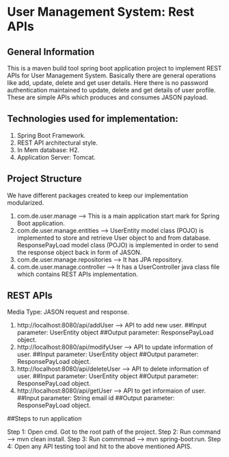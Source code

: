 # User Management System: Rest APIs
## General Information
This is a maven build tool spring boot application project to implement REST APIs for User Management System. Basically there are general operations like add, update, delete and get user details.
Here there is no password authentication maintained to update, delete and get details of user profile. These are simple APIs which produces and consumes JASON payload.

## Technologies used for implementation:
1. Spring Boot Framework.
2. REST API architectural style.
3. In Mem database: H2.
4. Application Server: Tomcat.


## Project Structure
We have different packages created to keep our implementation modularized.

1. com.de.user.manage --> This is a main application start mark for Spring Boot application.
2. com.de.user.manage.entities --> UserEntity model class (POJO) is implemented to store and retrieve User object to and from database. ResponsePayLoad model class (POJO) is implemented in order to send the response object back in form of JASON.
3. com.de.user.manage.repositories --> It has JPA repository.
4. com.de.user.manage.controller --> It has a UserController java class file which contains REST APIs implementation.

## REST APIs

Media Type: JASON request and response.

1. http://localhost:8080/api/addUser --> API to add new user. ##Input parameter: UserEntity object ##Output parameter: ResponsePayLoad object.
2. http://localhost:8080/api/modifyUser --> API to update information of user. ##Input parameter: UserEntity object ##Output parameter: ResponsePayLoad object.
3. http://localhost:8080/api/deleteUser --> API to delete information of user. ##Input parameter: UserEntity object ##Output parameter: ResponsePayLoad object.
4. http://localhost:8080/api/getUser --> API to get informaion of user. ##Input parameter: String email id ##Output parameter: ResponsePayLoad object.

##Steps to run application

Step 1: Open cmd. Got to the root path of the project.
Step 2: Run command --> mvn clean install.
Step 3: Run commmnad --> mvn spring-boot:run.
Step 4: Open any API testing tool and hit to the above mentioned APIS.